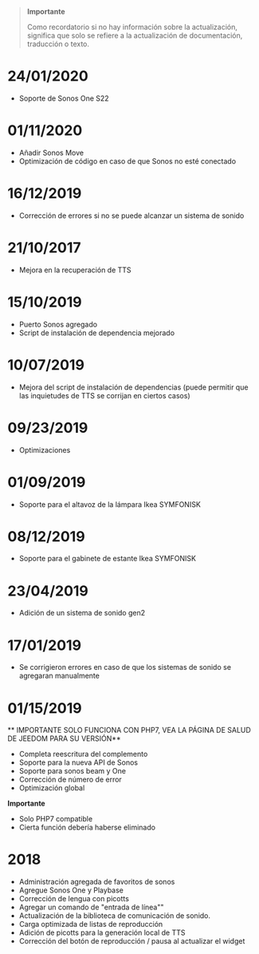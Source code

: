 >**Importante**
>
>Como recordatorio si no hay información sobre la actualización, significa que solo se refiere a la actualización de documentación, traducción o texto.

# 24/01/2020

- Soporte de Sonos One S22

# 01/11/2020

- Añadir Sonos Move
- Optimización de código en caso de que Sonos no esté conectado

# 16/12/2019

- Corrección de errores si no se puede alcanzar un sistema de sonido

# 21/10/2017

- Mejora en la recuperación de TTS

# 15/10/2019

- Puerto Sonos agregado
- Script de instalación de dependencia mejorado

# 10/07/2019

- Mejora del script de instalación de dependencias (puede permitir que las inquietudes de TTS se corrijan en ciertos casos)

# 09/23/2019

- Optimizaciones

# 01/09/2019

- Soporte para el altavoz de la lámpara Ikea SYMFONISK

# 08/12/2019

- Soporte para el gabinete de estante Ikea SYMFONISK

# 23/04/2019

- Adición de un sistema de sonido gen2

# 17/01/2019

- Se corrigieron errores en caso de que los sistemas de sonido se agregaran manualmente

# 01/15/2019

** IMPORTANTE SOLO FUNCIONA CON PHP7, VEA LA PÁGINA DE SALUD DE JEEDOM PARA SU VERSIÓN**

- Completa reescritura del complemento
- Soporte para la nueva API de Sonos
- Soporte para sonos beam y One
- Corrección de número de error
- Optimización global

**Importante**
- Solo PHP7 compatible
- Cierta función debería haberse eliminado


# 2018

- 	Administración agregada de favoritos de sonos
-   Agregue Sonos One y Playbase
-   Corrección de lengua con picotts
-   Agregar un comando de "entrada de línea""
-   Actualización de la biblioteca de comunicación de sonido.
-   Carga optimizada de listas de reproducción
-   Adición de picotts para la generación local de TTS
-   Corrección del botón de reproducción / pausa al actualizar el widget
